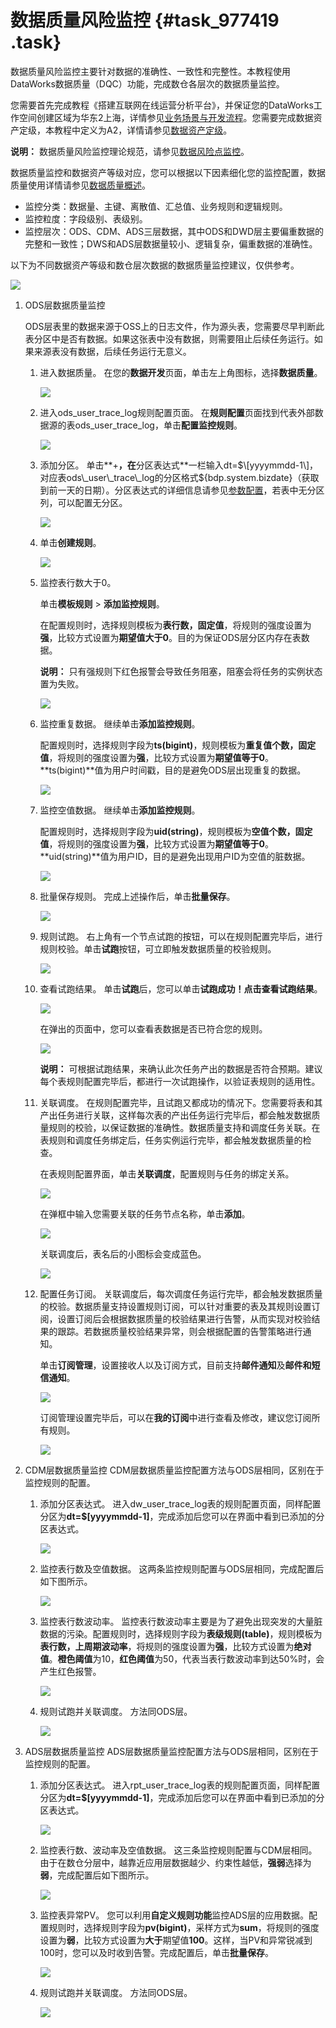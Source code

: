# 数据质量风险监控 {#task_977419 .task}

数据质量风险监控主要针对数据的准确性、一致性和完整性。本教程使用DataWorks数据质量（DQC）功能，完成数仓各层次的数据质量监控。

您需要首先完成教程《搭建互联网在线运营分析平台》，并保证您的DataWorks工作空间创建区域为华东2上海，详情参见[业务场景与开发流程](cn.zh-CN/使用教程/搭建互联网在线运营分析平台/业务场景与开发流程.md#)。您需要完成数据资产定级，本教程中定义为A2，详情请参见[数据资产定级](cn.zh-CN/使用教程/数据质量保障教程/数据资产定级.md#)。

**说明：** 数据质量风险监控理论规范，请参见[数据风险点监控](../../../../cn.zh-CN/管理/数据质量管理/数据风险点监控.md#)。

数据质量监控和数据资产等级对应，您可以根据以下因素细化您的监控配置，数据质量使用详情请参见[数据质量概述](../../../../cn.zh-CN/使用指南/数据质量/数据质量概述.md#)。

-   监控分类：数据量、主键、离散值、汇总值、业务规则和逻辑规则。
-   监控粒度：字段级别、表级别。
-   监控层次：ODS、CDM、ADS三层数据，其中ODS和DWD层主要偏重数据的完整和一致性；DWS和ADS层数据量较小、逻辑复杂，偏重数据的准确性。

以下为不同数据资产等级和数仓层次数据的数据质量监控建议，仅供参考。

![](http://static-aliyun-doc.oss-cn-hangzhou.aliyuncs.com/assets/img/789010/156280766950862_zh-CN.png)

1.  ODS层数据质量监控 

    ODS层表里的数据来源于OSS上的日志文件，作为源头表，您需要尽早判断此表分区中是否有数据。如果这张表中没有数据，则需要阻止后续任务运行。如果来源表没有数据，后续任务运行无意义。

    1.  进入数据质量。 在您的**数据开发**页面，单击左上角图标，选择**数据质量**。

        ![](http://static-aliyun-doc.oss-cn-hangzhou.aliyuncs.com/assets/img/789010/156280766950850_zh-CN.png)

    2.  进入ods\_user\_trace\_log规则配置页面。 在**规则配置**页面找到代表外部数据源的表ods\_user\_trace\_log，单击**配置监控规则**。

        ![](http://static-aliyun-doc.oss-cn-hangzhou.aliyuncs.com/assets/img/789010/156280767050856_zh-CN.png)

    3.  添加分区。 单击**+**，在**分区表达式**一栏输入dt=$\[yyyymmdd-1\]，对应表ods\_user\_trace\_log的分区格式$\{bdp.system.bizdate\}（获取到前一天的日期）。分区表达式的详细信息请参见[参数配置](../../../../cn.zh-CN/使用指南/数据开发/调度配置/参数配置.md#)，若表中无分区列，可以配置无分区。

        ![](http://static-aliyun-doc.oss-cn-hangzhou.aliyuncs.com/assets/img/789010/156280767050857_zh-CN.png)

    4.  单击**创建规则**。 

        ![](http://static-aliyun-doc.oss-cn-hangzhou.aliyuncs.com/assets/img/789010/156280767050861_zh-CN.png)

    5.  监控表行数大于0。 

        单击**模板规则** \> **添加监控规则**。

        在配置规则时，选择规则模板为**表行数，固定值**，将规则的强度设置为**强**，比较方式设置为**期望值大于0**。目的为保证ODS层分区内存在表数据。

        **说明：** 只有强规则下红色报警会导致任务阻塞，阻塞会将任务的实例状态置为失败。

        ![](http://static-aliyun-doc.oss-cn-hangzhou.aliyuncs.com/assets/img/789010/156280767050877_zh-CN.png)

    6.  监控重复数据。 继续单击**添加监控规则**。

        配置规则时，选择规则字段为**ts\(bigint\)**，规则模板为**重复值个数，固定值**，将规则的强度设置为**强**，比较方式设置为**期望值等于0**。**ts\(bigint\)**值为用户时间戳，目的是避免ODS层出现重复的数据。

        ![](http://static-aliyun-doc.oss-cn-hangzhou.aliyuncs.com/assets/img/789010/156280767050881_zh-CN.png)

    7.  监控空值数据。 继续单击**添加监控规则**。

        配置规则时，选择规则字段为**uid\(string\)**，规则模板为**空值个数，固定值**，将规则的强度设置为**强**，比较方式设置为**期望值等于0**。**uid\(string\)**值为用户ID，目的是避免出现用户ID为空值的脏数据。

        ![](http://static-aliyun-doc.oss-cn-hangzhou.aliyuncs.com/assets/img/789010/156280767150911_zh-CN.png)

    8.  批量保存规则。 完成上述操作后，单击**批量保存**。

        ![](http://static-aliyun-doc.oss-cn-hangzhou.aliyuncs.com/assets/img/789010/156280767150912_zh-CN.png)

    9.  规则试跑。 右上角有一个节点试跑的按钮，可以在规则配置完毕后，进行规则校验。单击**试跑**按钮，可立即触发数据质量的校验规则。

        ![](http://static-aliyun-doc.oss-cn-hangzhou.aliyuncs.com/assets/img/789010/156280767150913_zh-CN.png)

    10. 查看试跑结果。 单击**试跑**后，您可以单击**试跑成功！点击查看试跑结果**。

        ![](http://static-aliyun-doc.oss-cn-hangzhou.aliyuncs.com/assets/img/789010/156280767150914_zh-CN.png)

        在弹出的页面中，您可以查看表数据是否已符合您的规则。

        ![](http://static-aliyun-doc.oss-cn-hangzhou.aliyuncs.com/assets/img/789010/156280767250915_zh-CN.png)

        **说明：** 可根据试跑结果，来确认此次任务产出的数据是否符合预期。建议每个表规则配置完毕后，都进行一次试跑操作，以验证表规则的适用性。

    11. 关联调度。 在规则配置完毕，且试跑又都成功的情况下。您需要将表和其产出任务进行关联，这样每次表的产出任务运行完毕后，都会触发数据质量规则的校验，以保证数据的准确性。数据质量支持和调度任务关联。在表规则和调度任务绑定后，任务实例运行完毕，都会触发数据质量的检查。

        在表规则配置界面，单击**关联调度**，配置规则与任务的绑定关系。

        ![](http://static-aliyun-doc.oss-cn-hangzhou.aliyuncs.com/assets/img/789010/156280767250916_zh-CN.png)

        在弹框中输入您需要关联的任务节点名称，单击**添加**。

        ![](http://static-aliyun-doc.oss-cn-hangzhou.aliyuncs.com/assets/img/789010/156280767250917_zh-CN.png)

        关联调度后，表名后的小图标会变成蓝色。

        ![](http://static-aliyun-doc.oss-cn-hangzhou.aliyuncs.com/assets/img/789010/156280767250918_zh-CN.png)

    12. 配置任务订阅。 关联调度后，每次调度任务运行完毕，都会触发数据质量的校验。数据质量支持设置规则订阅，可以针对重要的表及其规则设置订阅，设置订阅后会根据数据质量的校验结果进行告警，从而实现对校验结果的跟踪。若数据质量校验结果异常，则会根据配置的告警策略进行通知。

        单击**订阅管理**，设置接收人以及订阅方式，目前支持**邮件通知**及**邮件和短信通知**。

        ![](http://static-aliyun-doc.oss-cn-hangzhou.aliyuncs.com/assets/img/789010/156280767350919_zh-CN.png)

        订阅管理设置完毕后，可以在**我的订阅**中进行查看及修改，建议您订阅所有规则。

        ![](http://static-aliyun-doc.oss-cn-hangzhou.aliyuncs.com/assets/img/789010/156280767350920_zh-CN.png)

2.  CDM层数据质量监控 CDM层数据质量监控配置方法与ODS层相同，区别在于监控规则的配置。
    1.  添加分区表达式。 进入dw\_user\_trace\_log表的规则配置页面，同样配置分区为**dt=$\[yyyymmdd-1\]**，完成添加后您可以在界面中看到已添加的分区表达式。

        ![](http://static-aliyun-doc.oss-cn-hangzhou.aliyuncs.com/assets/img/789010/156280767350934_zh-CN.png)

    2.  监控表行数及空值数据。 这两条监控规则配置与ODS层相同，完成配置后如下图所示。

        ![](http://static-aliyun-doc.oss-cn-hangzhou.aliyuncs.com/assets/img/789010/156280767350935_zh-CN.png)

    3.  监控表行数波动率。 监控表行数波动率主要是为了避免出现突发的大量脏数据的污染。配置规则时，选择规则字段为**表级规则\(table\)**，规则模板为**表行数，上周期波动率**，将规则的强度设置为**强**，比较方式设置为**绝对值**。**橙色阈值**为10，**红色阈值**为50，代表当表行数波动率到达50%时，会产生红色报警。

        ![](http://static-aliyun-doc.oss-cn-hangzhou.aliyuncs.com/assets/img/789010/156280767350941_zh-CN.png)

    4.  规则试跑并关联调度。 方法同ODS层。

        ![](http://static-aliyun-doc.oss-cn-hangzhou.aliyuncs.com/assets/img/789010/156280767450942_zh-CN.png)

3.  ADS层数据质量监控 ADS层数据质量监控配置方法与ODS层相同，区别在于监控规则的配置。
    1.  添加分区表达式。 进入rpt\_user\_trace\_log表的规则配置页面，同样配置分区为**dt=$\[yyyymmdd-1\]**，完成添加后您可以在界面中看到已添加的分区表达式。

        ![](http://static-aliyun-doc.oss-cn-hangzhou.aliyuncs.com/assets/img/789010/156280767450943_zh-CN.png)

    2.  监控表行数、波动率及空值数据。 这三条监控规则配置与CDM层相同。由于在数仓分层中，越靠近应用层数据越少、约束性越低，**强弱**选择为**弱**，完成配置后如下图所示。

        ![](http://static-aliyun-doc.oss-cn-hangzhou.aliyuncs.com/assets/img/789010/156280767450944_zh-CN.png)

    3.  监控表异常PV。 您可以利用**自定义规则功能**监控ADS层的应用数据。配置规则时，选择规则字段为**pv\(bigint\)**，采样方式为**sum**，将规则的强度设置为**弱**，比较方式设置为**大于**期望值**100**。这样，当PV和异常锐减到100时，您可以及时收到告警。完成配置后，单击**批量保存**。

        ![](http://static-aliyun-doc.oss-cn-hangzhou.aliyuncs.com/assets/img/789010/156280767450949_zh-CN.png)

    4.  规则试跑并关联调度。 方法同ODS层。

        ![](http://static-aliyun-doc.oss-cn-hangzhou.aliyuncs.com/assets/img/789010/156280767550945_zh-CN.png)


